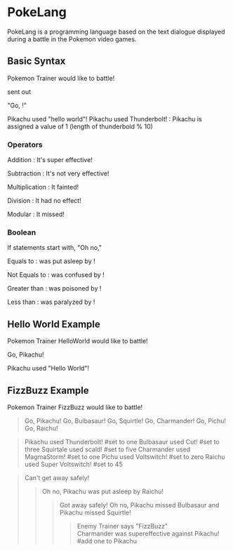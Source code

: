 # PokeLang
PokeLang is a programming language based on the text dialogue displayed during a battle in the Pokemon video games.  

## Basic Syntax


Pokemon Trainer <Function Name> would like to battle!
  
<trainer name> sent out <pokemon name>
  
"Go, <name>!"
  
Pikachu used "hello world"!
Pikachu used Thunderbolt! : Pikachu is assigned a value of 1 (length of thunderbold % 10)


### Operators
Addition : It's super effective!

Subtraction : It's not very effective! 

Multiplication : It fainted! 

Division : It had no effect! 

Modular : It missed!


### Boolean
If statements start with, "Oh no,"

Equals to : <pokemon1> was put asleep by <pokemon2>!
  
Not Equals to : <pokemon1> was confused by <pokemon2>!
  
Greater than : <pokemon1> was poisoned by <pokemon2>!
  
Less than : <pokemon1> was paralyzed by <pokemon2>!


## Hello World Example
Pokemon Trainer HelloWorld would like to battle!

  Go, Pikachu! 
  
  Pikachu used "Hello World"!
  
  
## FizzBuzz Example
Pokemon Trainer FizzBuzz would like to battle!

>  Go, Pikachu!
>  Go, Bulbasaur!
>  Go, Squirtle!
>  Go, Charmander!
>  Go, Pichu!
>  Go, Raichu!
  
>  Pikachu used Thunderbolt!                           #set to one
>  Bulbasaur used Cut!                                 #set to three
>  Squirtale used scald!                               #set to five
>  Charmander used MagmaStorm!                         #set to one
>  Pichu used Voltswitch!                              #set to zero
>  Raichu used Super Voltswitch!                       #set to 45
  
> Can't get away safely!  
>> Oh no, Pikachu was put asleep by Raichu!
>>> Got away safely!
>>> Oh no, Pikachu missed Bulbasaur and Pikachu missed Squirtle!  
>>>> Enemy Trainer says "FizzBuzz"           
>>>  Charmander was supereffective against Pikachu!      #add one to Pikachu
  
  
  
  
  
  
  
  
  




